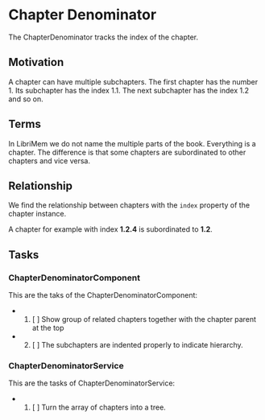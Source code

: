 # Chapter Denominator

The ChapterDenominator tracks the index of the chapter.

## Motivation

A chapter can have multiple subchapters. The first chapter has the number 1. Its
subchapter has the index 1.1. The next subchapter has the index 1.2 and so on.

## Terms

In LibriMem we do not name the multiple parts of the book. Everything is a chapter. The difference is
that some chapters are subordinated to other chapters and vice versa.

## Relationship

We find the relationship between chapters with the `index` property of the chapter instance.

A chapter for example with index **1.2.4** is subordinated to **1.2**.

## Tasks

### ChapterDenominatorComponent

This are the taks of the ChapterDenominatorComponent:

- 1. [ ] Show group of related chapters together with the chapter parent at the top
- 2. [ ] The subchapters are indented properly to indicate hierarchy.

### ChapterDenominatorService

This are the tasks of ChapterDenominatorService:

- 1. [ ] Turn the array of chapters into a tree.
